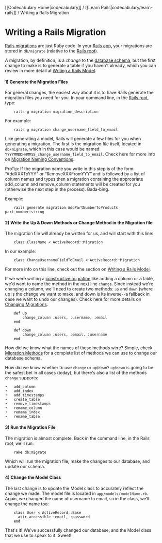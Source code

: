 [[Codecabulary Home|codecabulary]] / [[Learn Rails|codecabulary/learn-rails]] / Writing a Rails Migration

# Writing a Rails Migration

[Rails migrations](https://github.com/brettshollenberger/ruby_wiki/blob/master/Migrations.md) are just Ruby code. In your [Rails app](http://google.com), your migrations are stored in `db/migrate` (relative to the [Rails root](https://github.com/brettshollenberger/ruby_wiki/blob/master/Rails%20Root.md)). 

A migration, by definition, is a _change_ to the [database schema](https://github.com/brettshollenberger/ruby_wiki/blob/master/Schema.md), but the first change to make is to generate a table if you haven't already, which you can review in more detail at [Writing a Rails Model](https://github.com/brettshollenberger/ruby_wiki/blob/master/Writing%20a%20Rails%20Model.md). 

#### 1) Generate the Migration Files

For general changes, the easiest way about it is to have Rails generate the migration files you need for you. In your command line, in the [Rails root](https://github.com/brettshollenberger/ruby_wiki/blob/master/Rails%20Root.md), type:

		rails g migration migration_description
		
For example:

		rails g migration change_username_field_to_email

Like generating a model, Rails will generate a few files for you when generating a migration. The first is the migration file itself, located in `db/migrate`, which in this case would be named `YYYYMMDDHHMMSS_change_username_field_to_email`. Check here for more info on [Migration Naming Conventions](https://github.com/brettshollenberger/ruby_wiki/blob/master/Naming%20Migrations.md).

ProTip: If the migration name you write in this step is of the form “AddXXXToYYY” or “RemoveXXXFromYYY” and is followed by a list of column names and types then a migration containing the appropriate add_column and remove_column statements will be created for you (otherwise the next step in the process). Bada-bing.

Example:

		rails generate migration AddPartNumberToProducts part_number:string

#### 2) Write the Up & Down Methods or Change Method in the Migration file

The migration file will already be written for us, and will start with this line:

		class ClassName < ActiveRecord::Migration
		
In our example:

		class ChangeUsernameFieldToEmail < ActiveRecord::Migration
		
For more info on this line, check out the section on [Writing a Rails Model](https://github.com/brettshollenberger/ruby_wiki/blob/master/Writing%20a%20Rails%20Model.md). 

If we were writing a [constructive migration](http://google.com) like adding a column or a table, we'd want to name the method in the next line `change`. Since instead we're changing a column, we'll need to create two methods: `up` and `down` (where up is the change we want to make, and down is its inverse--a fallback in case we want to undo our changes). Check here for more details on [Changing Migrations](https://github.com/brettshollenberger/ruby_wiki/blob/master/Changing%20Migrations.md).

		def up
			change_column :users, :username, :email
		end

		def down
  			change_column :users, :email, :username
		end
		
How did we know what the names of these methods were? Simple, check [Migration Methods](https://github.com/brettshollenberger/ruby_wiki/blob/master/Migration%20Methods.md) for a complete list of methods we can use to change our database schema.

How did we know whether to use `change` or `up`/`down`? `up`/`down` is going to be the safest bet in all cases (today), but there's also a list of the methods `change` supports:

	•	add_column
	•	add_index
	•	add_timestamps
	•	create_table
	•	remove_timestamps
	•	rename_column
	•	rename_index
	•	rename_table

#### 3) Run the Migration File

The migration is almost complete. Back in the command line, in the Rails root, we'll run:

		rake db:migrate
		
Which will run the migration file, make the changes to our database, and update our schema. 

#### 4) Change the Model Class

The last change is to update the Model class to accurately reflect the change we made. The model file is located in `app/models/modelName.rb`. Again, we changed the name of username to email, so in the class, we'll change the name too:

		class User < ActiveRecord::Base
		  attr_accessible :email, :password
		end
		
That's it! We've successfully changed our database, and the Model class that we use to speak to it. Sweet!

